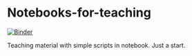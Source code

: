 # Notebooks-for-teaching

[![Binder](https://mybinder.org/badge_logo.svg)](https://mybinder.org/v2/gh/PhilippeSalome/Notebooks-for-teaching/master)

Teaching material with simple scripts in notebook. Just a start.
